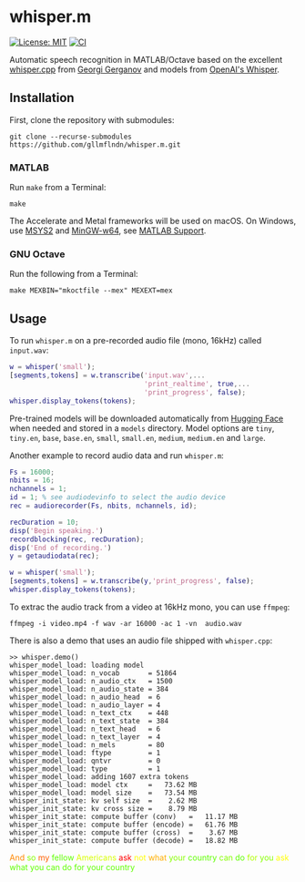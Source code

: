 # whisper.m

[![License: MIT](https://img.shields.io/badge/license-MIT-blue.svg)](https://opensource.org/licenses/MIT)
[![CI](https://github.com/gllmflndn/whisper.m/actions/workflows/test.yml/badge.svg?branch=main)](https://github.com/gllmflndn/whisper.m/actions/workflows/test.yml)

Automatic speech recognition in MATLAB/Octave based on the excellent [whisper.cpp](https://github.com/ggerganov/whisper.cpp) from [Georgi Gerganov](https://github.com/ggerganov) and models from [OpenAI's Whisper](https://github.com/openai/whisper).

## Installation

First, clone the repository with submodules:

```
git clone --recurse-submodules https://github.com/gllmflndn/whisper.m.git
```

### MATLAB

Run `make` from a Terminal:

```
make
```

The Accelerate and Metal frameworks will be used on macOS. On Windows, use [MSYS2](https://www.msys2.org/) and [MinGW-w64](https://www.mingw-w64.org/), see [MATLAB Support](https://uk.mathworks.com/matlabcentral/fileexchange/52848-matlab-support-for-mingw-w64-c-c-compiler).

### GNU Octave

Run the following from a Terminal:

```
make MEXBIN="mkoctfile --mex" MEXEXT=mex
```

## Usage

To run `whisper.m` on a pre-recorded audio file (mono, 16kHz) called `input.wav`:

```matlab
w = whisper('small');
[segments,tokens] = w.transcribe('input.wav',...
                                 'print_realtime', true,...
                                 'print_progress', false);
whisper.display_tokens(tokens);
```

Pre-trained models will be downloaded automatically from [Hugging Face](https://huggingface.co/ggerganov/whisper.cpp) when needed and stored in a `models` directory. Model options are `tiny`, `tiny.en`, `base`, `base.en`, `small`, `small.en`, `medium`, `medium.en` and `large`.

Another example to record audio data and run `whisper.m`:

```matlab
Fs = 16000;
nbits = 16;
nchannels = 1;
id = 1; % see audiodevinfo to select the audio device
rec = audiorecorder(Fs, nbits, nchannels, id);

recDuration = 10;
disp('Begin speaking.')
recordblocking(rec, recDuration);
disp('End of recording.')
y = getaudiodata(rec);

w = whisper('small');
[segments,tokens] = w.transcribe(y,'print_progress', false);
whisper.display_tokens(tokens);
```

To extrac the audio track from a video at 16kHz mono, you can use `ffmpeg`:

```
ffmpeg -i video.mp4 -f wav -ar 16000 -ac 1 -vn  audio.wav
```

There is also a demo that uses an audio file shipped with `whisper.cpp`:

```
>> whisper.demo()
whisper_model_load: loading model
whisper_model_load: n_vocab       = 51864
whisper_model_load: n_audio_ctx   = 1500
whisper_model_load: n_audio_state = 384
whisper_model_load: n_audio_head  = 6
whisper_model_load: n_audio_layer = 4
whisper_model_load: n_text_ctx    = 448
whisper_model_load: n_text_state  = 384
whisper_model_load: n_text_head   = 6
whisper_model_load: n_text_layer  = 4
whisper_model_load: n_mels        = 80
whisper_model_load: ftype         = 1
whisper_model_load: qntvr         = 0
whisper_model_load: type          = 1
whisper_model_load: adding 1607 extra tokens
whisper_model_load: model ctx     =   73.62 MB
whisper_model_load: model size    =   73.54 MB
whisper_init_state: kv self size  =    2.62 MB
whisper_init_state: kv cross size =    8.79 MB
whisper_init_state: compute buffer (conv)   =   11.17 MB
whisper_init_state: compute buffer (encode) =   61.76 MB
whisper_init_state: compute buffer (cross)  =    3.67 MB
whisper_init_state: compute buffer (decode) =   18.82 MB
```
<font color="#FF8700"> And</font><font color="#87FF00"> so</font><font color="#FF5F00"> my</font><font color="#5FFF00"> fellow</font><font color="#D7FF00"> Americans</font><font color="#FF0000"> ask</font><font color="#FFFF00"> not</font><font color="#FFAF00"> what</font><font color="#87FF00"> your</font><font color="#5FFF00"> country</font><font color="#87FF00"> can</font><font color="#5FFF00"> do</font><font color="#AFFF00"> for</font><font color="#87FF00"> you</font><font color="#FFFF00"> ask</font><font color="#5FFF00"> what you can do for your country</font>
